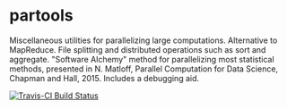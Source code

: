 # partools 

Miscellaneous utilities for parallelizing large computations.  Alternative
to MapReduce.  File splitting and distributed operations such as sort and
aggregate.  "Software Alchemy" method for parallelizing most statistical
methods, presented in N. Matloff, Parallel Computation for Data Science,
Chapman and Hall, 2015.  Includes a debugging aid.

[![Travis-CI Build
Status](https://travis-ci.org/matloff/partools.svg?branch=master)](https://travis-ci.org/matloff/partools)
